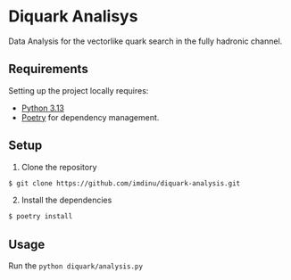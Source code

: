 # Diquark Analisys

Data Analysis for the vectorlike quark search in the fully hadronic channel.

## Requirements
Setting up the project locally requires:
- [Python 3.13](https://www.python.org/downloads/release/python-3135/)
- [Poetry](https://python-poetry.org/docs/#installation) for dependency management.

## Setup
1. Clone the repository
```bash
$ git clone https://github.com/imdinu/diquark-analysis.git
```

2. Install the dependencies
```bash
$ poetry install
```

## Usage
Run the `python diquark/analysis.py`
